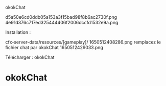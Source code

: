 okokChat


d5a50e6cd0ddb05a153a3f15bad98f8b6ac2730f.png
4e91d376c717ed325444406f2006dccfd1532e9a.png


Installation :


cfx-server-data/resources/[gameplay]/
1650512408286.png
remplacez le fichier chat par okokChat
1650512429033.png

Télécharger : okokChat

# okokChat

